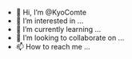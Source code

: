 - 👋 Hi, I’m @KyoComte
- 👀 I’m interested in ...
- 🌱 I’m currently learning ...
- 💞️ I’m looking to collaborate on ...
- 📫 How to reach me ...

<!---
KyoComte/KyoComte is a ✨ special ✨ repository because its `README.md` (this file) appears on your GitHub profile.
You can click the Preview link to take a look at your changes.
--->
